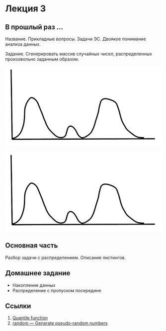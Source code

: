 # Лекция 3

## В прошлый раз ...

Название. Прикладные вопросы. Задачи ЭС. Двоякое понимание анализа
данных.

Задание. Сгенерировать массив случайных чисел, распределенных
произовольно заданным образом.

![Задание](task.png "Набросок")

![Задание](./pic/task.png "Набросок .. ")

## Основная часть

Разбор задачи с распределением. Описание листингов.

## Домашнее задание

* Накопление данных
* Распределение с пропуском посередине

## Ссылки

1. [Quantile function](https://en.wikipedia.org/wiki/Quantile_function)
2. [random — Generate pseudo-random numbers](https://docs.python.org/3/library/random.html)
